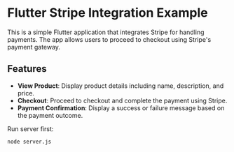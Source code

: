 # Flutter Stripe Integration Example

This is a simple Flutter application that integrates Stripe for handling payments. The app allows users to proceed to checkout using Stripe's payment gateway.

## Features

- **View Product**: Display product details including name, description, and price.
- **Checkout**: Proceed to checkout and complete the payment using Stripe.
- **Payment Confirmation**: Display a success or failure message based on the payment outcome.

Run server first:
```bash
node server.js
